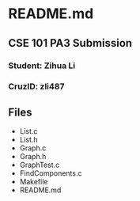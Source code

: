 # README.md
## CSE 101 PA3 Submission

### Student: Zihua Li
### CruzID: zli487


## Files

- List.c
- List.h
- Graph.c
- Graph.h
- GraphTest.c
- FindComponents.c
- Makefile
- README.md


